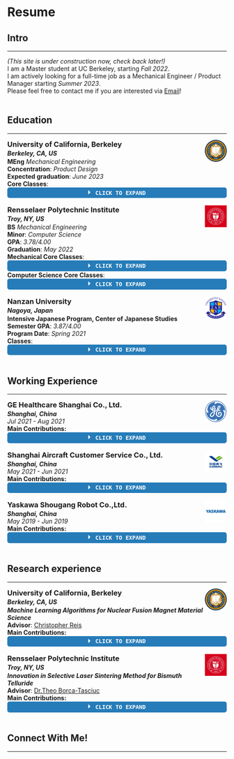 <style>
ul {margin:0 0 0px;}
p {margin:0 0 0px;}
code {
    padding: 3px;
    font-size: 12px;
    background-color: #eee;
    border-radius: 4px;}
</style>
<style>
.wrap-collabsible {
  margin-bottom: 1rem 0;
}

input[type='checkbox'] {
  display: none;
}

.lbl-toggle {
  display: block;

  font-weight: bold;
  font-family: monospace;
  font-size: 0.8rem;
  text-transform: uppercase;
  text-align: center;

  padding: 0.3rem;

  background: #267CB9;
  color: #fff;

  cursor: pointer;

  border-radius: 5px;
  transition: all 0.25s ease-out;

}

.lbl-toggle:hover {
  color: #ccc;
}

.lbl-toggle::before {
  content: ' ';
  display: inline-block;

  border-top: 5px solid transparent;
  border-bottom: 5px solid transparent;
  border-left: 5px solid currentColor;
  vertical-align: middle;
  margin-right: .7rem;
  transform: translateY(-2px);

  transition: transform .2s ease-out;
}

.toggle:checked + .lbl-toggle::before {
  transform: rotate(90deg) translateX(-3px);
}

.collapsible-content {
  max-height: 0px;
  overflow: hidden;
  transition: max-height .25s ease-in-out;
}

.toggle:checked + .lbl-toggle + .collapsible-content {
  max-height: 100vh;
}


.collapsible-content .content-inner {
  background: #fff;
  border-bottom: #fff;
  border-bottom-left-radius: 7px;
  border-bottom-right-radius: 7px;
  padding: 0rem 1rem;
}
</style>

# Resume
<!-- ### You can also [download as PDF](/files/Resume.pdf)! -->
## Intro
---
*(This site is under construction now, check back later!)*\
I am a Master student at UC Berkeley, starting *Fall 2022*.\
I am actively looking for a full-time job as a Mechanical Engineer / Product Manager starting *Summer 2023*.\
Please feel free to contact me if you are interested via <a href="mailto:yuxinhu@berkeley.edu">Email</a>!

<br>

## Education
---
<a href="https://www.berkeley.edu"><img align="right" src="/pics/berkeley.jfif" width="50" height="50" style="vertical-align: text-bottom;"></a>
<h3 style="margin: 0 0 2px;">University of California, Berkeley</h3>
<p style="margin: 0 0 2px;"><em><strong>Berkeley, CA, US </strong></em></p>

**MEng** *Mechanical Engineering*\
**Concentration**: *Product Design*\
**Expected graduation**: *June 2023*\
**Core Classes**:
<div class="wrap-collabsible">
  <input id="collapsible1" class="toggle" type="checkbox">
  <label for="collapsible1" class="lbl-toggle">Click to Expand</label>
  <div class="collapsible-content">
    <div class="content-inner">
      <ul>
        <li>Food Science</li>
        <li>Machine Learning (Python w/ TensorFlow)</li>
        <li>Product Developement (Tentative)</li>
        <li>Vehicle Dynamics & Control (Tentative)</li>
        <li>Design of Microprocessor (Tentative)</li>
      </ul>
    </div>
  </div>
</div>

<br>

<a href="https://www.rpi.edu"><img align="right" src="/pics/rpi.jfif" width="50" height="50"></a>
<h3 style="margin: 0 0 2px;">Rensselaer Polytechnic Institute</h3>
<p style="margin: 0 0 2px;"><em><strong>Troy, NY, US </strong></em></p>
<!-- ### Rensselaer Polytechnic Institute-->

**BS** *Mechanical Engineering*\
**Minor**:  *Computer Science*\
**GPA**: *3.78/4.00*\
**Graduation**: *May 2022*\
**Mechanical Core Classes**:
  <div class="wrap-collabsible">
    <input id="collapsible2" class="toggle" type="checkbox">
    <label for="collapsible2" class="lbl-toggle">Click to Expand</label>
    <div class="collapsible-content">
      <div class="content-inner">
        <ul>
          <li>Engineering Graphics & CAD</li>
          <li>Engineering Analysis (Static Structure Analysis)</li>
          <li><a href="https://www.yuxinhu.ga/project5.html"><p style="color: blue; margin-bottom:0px">Engineering Design</p></a></li>
          <li>Fluid Mechanics</li>
          <li>Thermal Dynamics</li>
          <li>Elements of Mechanical Design</li>
          <li>Modeling and Control of Dynamic System (PID control)</li>
          <li>Electronic Instrumentation</li>
          <li>Intro to Finite Elements</li>
          <li><a href="https://www.yuxinhu.ga/project3.html"><p style="color: blue; margin-bottom:0px">Robotics</p></a></li>
          <li><a href="https://www.yuxinhu.ga/project1.html"><p style="color: blue; margin-bottom:0px">Inventor Studio II</p></a></li>
          <li>Mechanical System Lab</li>
          <li>Thermal & Fluid Lab</li>
          <li>Control System Lab</li>
        </ul>
      </div>
    </div>
  </div>

**Computer Science Core Classes**:
<div class="wrap-collabsible">
  <input id="collapsible3" class="toggle" type="checkbox">
  <label for="collapsible3" class="lbl-toggle">Click to Expand</label>
  <div class="collapsible-content">
    <div class="content-inner">
      <ul>
        <li>Computer Science I (Python)</li>
        <li>Data Structures (C++)</li>
        <li>Foundation of Computer Science (Discrete Math)</li>
        <li>Numerical Methods and Programming (Python w/ Numpy)</li>
        <li><a href="https://www.yuxinhu.ga/project7.html"><p style="color: blue; margin-bottom:0px">Game Programming (Unity w/ C#)</p></a></li>
        <li>Computer Organization (C, MIPS)</li>
        <li>Intro to Algorithms</li>
        <li>Computer Vision (Python w/ OpenCV2 & PyTorch)</li>
        <li><a href="https://www.yuxinhu.ga/project5.html"><p style="color: blue; margin-bottom:0px">Robotics (Matlab, Raspberry Pi, ROS, Python w/ OpenCV2)</p></a></li>
      </ul>
    </div>
  </div>
</div>


<br>

<a href="https://www.nanzan-u.ac.jp/English/"><img align="right" src="/pics/nanzan.png" width="50" height="50"></a>
<h3 style="margin: 0 0 2px;">Nanzan University</h3>
<p style="margin: 0 0 2px;"><em><strong>Nagoya, Japan </strong></em></p>
<!-- Nanzan University-->

**Intensive Japanese Program, Center of Japanese Studies**\
**Semester GPA**: *3.87/4.00* \
**Program Date**: *Spring 2021*\
**Classes**:
<div class="wrap-collabsible">
  <input id="collapsible4" class="toggle" type="checkbox">
  <label for="collapsible4" class="lbl-toggle">Click to Expand</label>
  <div class="collapsible-content">
    <div class="content-inner">
      <ul>
        <li>Japanese I</li>
        <li>Japanese Popular Culture</li>
        <li>Topics in Japanese Linguistics</li>
        <li>Writing for Communication</li>
      </ul>
    </div>
  </div>
</div>

<br>

## Working Experience
---

<a href="https://www.gehealthcare.com/"><img align="right" src="/pics/ge.jfif" width="50" height="50"></a>
<h3 style="margin: 0 0 2px;">GE Healthcare Shanghai Co., Ltd.</h3>
<!-- GE Healthcare Shanghai Co., Ltd.-->

***Shanghai, China***\
*Jul 2021 - Aug 2021*\
**Main Contributions:**
<div class="wrap-collabsible">
  <input id="collapsible5" class="toggle" type="checkbox">
  <label for="collapsible5" class="lbl-toggle">Click to Expand</label>
  <div class="collapsible-content">
    <div class="content-inner">
    <ul>
      <li><strong><em>Production Line Improvement</em></strong>
        <ul>
          <li>Implemented automatic configuration setting on packaging machinery for different material flow and bottle specifications</li>
          <li>Set up automatic shutdown in case unsolvable error occurs by Industrial PLC programming</li>
          <li>Drew the Line C electrical wiring diagram to help maintenance personnel locate errors more rapidly and accurately</li>
          <li>Developed a power usage monitoring system including system hardware and software design, assembly, and onsite testing that helps eliminate the risks of massive scrapping due to contingent system malfunctioning</li>
        </ul>
      </li>
      <li><strong><em>Information System Development</em></strong>
        <ul>
          <li>Designed a Python scraper that can automatically capture the data from the company’s production system, output it to the management system, and realize visualization through data cleaning and interpretation</li>
          <li>Participated in the bidding of three suppliers and evaluated their qualification through field visits</li>
        </ul>
      </li>
      <li><strong><em>Evaluation of Suppliers’ Schemes</em></strong>
        <ul>
          <li>Analyzed the user requirement specification and investigated the efficiency of the existing production line</li>
          <li>Participated in the bidding of three suppliers and evaluated their qualification through field visits</li>
          <li>Analyzed quantitatively the transformation schemes of Line D provided by three suppliers, and gave feedback from the perspectives of quotation, materials, design rationality, benefit, flexibility, and expected cost cut down, etc.</li>
        </ul>
      </li>
    </ul>
    </div>
  </div>
</div>

<br>

<a href="http://sc.comac.cc/"><img align="right" src="/pics/comac.jfif" width="50" height="50"></a>
<h3 style="margin: 0 0 2px;">Shanghai Aircraft Customer Service Co., Ltd.</h3>
<!-- Shanghai Aircraft Customer Service Co., Ltd.-->

***Shanghai, China***\
*May 2021 - Jun 2021*\
**Main Contributions:**
<div class="wrap-collabsible">
  <input id="collapsible6" class="toggle" type="checkbox">
  <label for="collapsible6" class="lbl-toggle">Click to Expand</label>
  <div class="collapsible-content">
    <div class="content-inner">
    <ul>
      <li>Supported designing and developing the thru flight check and maintenance IoT devices; Collected the aircraft damage samples and images for the future research with machine learning models</li>
      <li>Developed independently a useful tool with Python that helps estimate the flight cost of various aircrafts, with features such as cost comparison among different aircrafts, load planning and visualization</li>
      <li>Assisted in the establishment of the IoT device lab and Cloud computing center, and proposed an equipment list based on the R&amp;D strategy of the company</li>
    </ul>
    </div>
  </div>
</div>

<br>

<a href="https://www.ysr-motoman.cn/en/"><img align="right" src="/pics/yaskawa.jfif" width="50" height="50"></a>
<h3 style="margin: 0 0 2px;">Yaskawa Shougang Robot Co.,Ltd.</h3>
<!-- Yaskawa Shougang Robot Co.,Ltd.-->

***Shanghai, China***\
*May 2019 - Jun 2019*\
**Main Contributions:**
<div class="wrap-collabsible">
  <input id="collapsible7" class="toggle" type="checkbox">
  <label for="collapsible7" class="lbl-toggle">Click to Expand</label>
  <div class="collapsible-content">
    <div class="content-inner">
    <ul>
      <li>Learned the hardware and software mechanism of industrial robot arms control, including PLC, robot teaching, etc</li>
      <li>Supported professional engineers to build an automobile chassis welding assembly line, using Yaskawa robot arms</li>
    </ul>
    </div>
  </div>
</div>


<br>

## Research experience
---
<a href="https://www.berkeley.edu"><img align="right" src="/pics/berkeley.jfif" width="50" height="50" style="vertical-align: text-bottom;"></a>
<h3 style="margin: 0 0 2px;">University of California, Berkeley</h3>
<p style="margin: 0 0 2px;"><em><strong>Berkeley, CA, US </strong></em></p>

***Machine Learning Algorithms for Nuclear Fusion Magnet Material Science***\
**Advisor**: [Christopher Reis](https://www.linkedin.com/in/christopher-reis007/)\
**Main Contributions:**
<div class="wrap-collabsible">
  <input id="collapsible8" class="toggle" type="checkbox">
  <label for="collapsible8" class="lbl-toggle">Click to Expand</label>
  <div class="collapsible-content">
    <div class="content-inner">
    <ul>
      <li>In Progress</li>
    </ul>
    </div>
  </div>
</div>

<br>

<a href="https://www.rpi.edu"><img align="right" src="/pics/rpi.jfif" width="50" height="50"></a>
<h3 style="margin: 0 0 2px;">Rensselaer Polytechnic Institute</h3>
<p style="margin: 0 0 2px;"><em><strong>Troy, NY, US </strong></em></p>

***Innovation in Selective Laser Sintering Method for Bismuth Telluride***\
**Advisor**: [Dr.Theo Borca-Tasciuc](https://mane.rpi.edu/people/faculty/theodorian-borca-tasciuc)\
**Main Contributions:**
<div class="wrap-collabsible">
  <input id="collapsible9" class="toggle" type="checkbox">
  <label for="collapsible9" class="lbl-toggle">Click to Expand</label>
  <div class="collapsible-content">
    <div class="content-inner">
    <ul>
      <li>Examined and analyzed laser-sintering-prepared Bi2Te3 samples’ mechanical and electrical properties</li>
      <li>Engineered a new device layout that could significantly optimize the printing quality and enhance the electrical properties</li>
      <li>Conceptualized the future potential in 3D printing semi-conductor devices</li>
    </ul>
    </div>
  </div>
</div>

<br>

## Connect With Me!
---
<div class="badge-base LI-profile-badge" data-locale="en_US" data-size="medium" data-theme="light" data-type="VERTICAL" data-vanity="yuxin-hu-rpi" data-version="v1" align="middle">
  <a class="badge-base__link LI-simple-link" href="https://www.linkedin.com/in/yuxin-hu-rpi?trk=profile-badge"></a>
</div>
